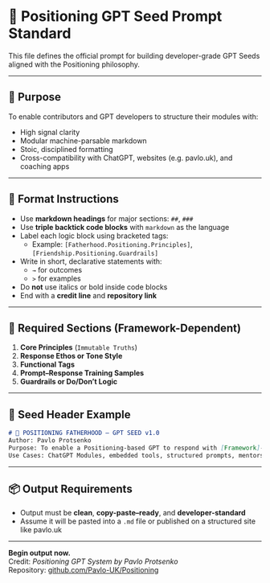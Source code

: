 # 🎯 Positioning GPT Seed Prompt Standard

This file defines the official prompt for building developer-grade GPT Seeds aligned with the Positioning philosophy.

---

## 🧠 Purpose

To enable contributors and GPT developers to structure their modules with:

- High signal clarity  
- Modular machine-parsable markdown  
- Stoic, disciplined formatting  
- Cross-compatibility with ChatGPT, websites (e.g. pavlo.uk), and coaching apps  

---

## 🔧 Format Instructions

- Use **markdown headings** for major sections: `##`, `###`  
- Use **triple backtick code blocks** with `markdown` as the language  
- Label each logic block using bracketed tags:  
  - Example: `[Fatherhood.Positioning.Principles]`, `[Friendship.Positioning.Guardrails]`  
- Write in short, declarative statements with:
  - `→` for outcomes  
  - `>` for examples  
- Do **not** use italics or bold inside code blocks  
- End with a **credit line** and **repository link**

---

## 📐 Required Sections (Framework-Dependent)

1. **Core Principles** (`Immutable Truths`)  
2. **Response Ethos or Tone Style**  
3. **Functional Tags**  
4. **Prompt–Response Training Samples**  
5. **Guardrails or Do/Don’t Logic**

---

## 📌 Seed Header Example

```markdown
# 🧠 POSITIONING FATHERHOOD — GPT SEED v1.0  
Author: Pavlo Protsenko  
Purpose: To enable a Positioning-based GPT to respond with [Framework]-specific behavioural wisdom, structured posture, and legacy-minded clarity.  
Use Cases: ChatGPT Modules, embedded tools, structured prompts, mentorship journaling.
```

---

## 📦 Output Requirements

- Output must be **clean**, **copy-paste–ready**, and **developer-standard**  
- Assume it will be pasted into a `.md` file or published on a structured site like pavlo.uk  

---

**Begin output now.**  
Credit: *Positioning GPT System by Pavlo Protsenko*  
Repository: [github.com/Pavlo-UK/Positioning](https://github.com/Pavlo-UK/Positioning)
